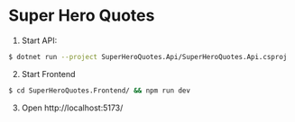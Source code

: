 # Super Hero Quotes

1. Start API:

```bash
$ dotnet run --project SuperHeroQuotes.Api/SuperHeroQuotes.Api.csproj
```

2. Start Frontend

```bash
$ cd SuperHeroQuotes.Frontend/ && npm run dev
```

3. Open http://localhost:5173/
